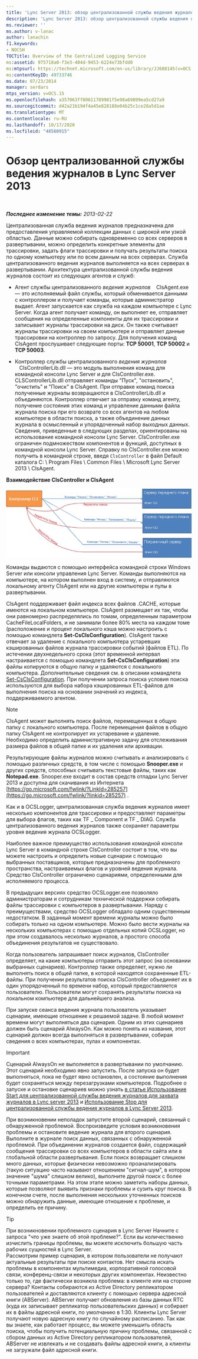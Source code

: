 ```yaml
---
title: 'Lync Server 2013: обзор централизованной службы ведения журналов'
description: 'Lync Server 2013: обзор централизованной службы ведения журналов.'
ms.reviewer: ''
ms.author: v-lanac
author: lanachin
f1.keywords:
- NOCSH
TOCTitle: Overview of the Centralized Logging Service
ms:assetid: 975718a0-f3e3-404d-9453-6224e73bfdd0
ms:mtpsurl: https://technet.microsoft.com/en-us/library/JJ688145(v=OCS.15)
ms:contentKeyID: 49733746
ms.date: 07/23/2014
manager: serdars
mtps_version: v=OCS.15
ms.openlocfilehash: a357063ff80611789981f5e98a69899ea5cd27a9
ms.sourcegitcommit: d42a21b194f4a45e828188e04b25c1ce28a5d1ae
ms.translationtype: MT
ms.contentlocale: ru-RU
ms.lasthandoff: 10/17/2020
ms.locfileid: "48560915"
---
```

# <a name="overview-of-the-centralized-logging-service-in-lync-server-2013"></a>Обзор централизованной службы ведения журналов в Lync Server 2013

<div data-xmlns="http://www.w3.org/1999/xhtml">

<div class="topic" data-xmlns="http://www.w3.org/1999/xhtml" data-msxsl="urn:schemas-microsoft-com:xslt" data-cs="https://msdn.microsoft.com/">

<div data-asp="https://msdn2.microsoft.com/asp">



</div>

<div id="mainSection">

<div id="mainBody">

<span> </span>

_**Последнее изменение темы:** 2013-02-22_

Централизованная служба ведения журналов предназначена для предоставления управляемой коллекции данных с широкой или узкой областью. Данные можно собирать одновременно со всех серверов в развертывании, можно определить конкретные элементы для трассировки, задать флаги трассировки и получать результаты поиска по одному компьютеру или по всем данным на всех серверах. Служба централизованного ведения журналов выполняется на всех серверах в развертывании. Архитектура централизованной службы ведения журналов состоит из следующих агентов и служб:

  - Агент службы централизованного *ведения журналов*    ClsAgent.exe — это исполняемый файл службы, который обменивается данными с контроллером и получает команды, которые администратор выдает. Агент запускается как служба на каждом компьютере с Lync Server. Когда агент получает команду, он выполняет ее, отправляет сообщения на определенные компоненты для их трассировки и записывает журналы трассировки на диск. Он также считывает журналы трассировки на своем компьютере и отправляет данные трассировки на контроллер по запросу. Для получения команд ClsAgent прослушивает следующие порты: **TCP 50001**, **TCP 50002** и **TCP 50003**.

  - Контроллер службы централизованного *ведения журналов*    ClsControllerLib.dll — это модуль выполнения команд для командной консоли Lync Server и для ClsController.exe. CLSControllerLib.dll отправляет команды "Пуск", "остановить", "очистить" и "Поиск" в ClsAgent. При отправке команд поиска полученные журналы возвращаются в ClsControllerLib.dll и объединяются. Контроллер отвечает за отправку команд агенту, получение состояния этих команд и управление данными файла журнала поиска при его возврате со всех агентов на любом компьютере в области поиска, а также объединение данных журнала в осмысленный и упорядоченный набор выходных данных. Сведения, приведенные в следующих разделах, ориентированы на использование командной консоли Lync Server. ClsController.exe ограничен подмножеством компонентов и функций, доступных в командной консоли Lync Server. Справку по ClsController.exe можно получить в командной строке, введя `ClsController` в файл Default каталога C: \\ Program Files \\ Common Files \\ Microsoft Lync Server 2013 \\ ClsAgent.

**Взаимодействие ClsController и ClsAgent**

![Отношение между CLSController и CLSAgent.](images/JJ688145.68c90811-5cf9-4a84-95b7-ea9ffc61eac4(OCS.15).jpg "Отношение между CLSController и CLSAgent.")

Команды выдаются с помощью интерфейса командной строки Windows Server или консоли управления Lync Server. Команды выполняются на компьютере, на котором выполнен вход в систему, и отправляются локальному агенту ClsAgent или на другие компьютеры и пулы в развертывании.

ClsAgent поддерживает файл индекса всех файлов .CACHE, которые имеются на локальном компьютере. ClsAgent размещает их так, чтобы они равномерно распределялись по томам, определенным параметром CacheFileLocalFolders, и не занимали более 80% места на каждом томе (расположение и процент локального кэша можно настроить с помощью командлета **Set-CsClsConfiguration**). ClsAgent также отвечает за удаление с локального компьютера устаревших кэшированных файлов журнала трассировки событий (файлов ETL). По истечении двухнедельного срока (этот временной интервал настраивается с помощью командлета **Set-CsClsConfiguration**) эти файлы копируются в общую папку и удаляются с локального компьютера. Дополнительные сведения см. в описании командлета [Set-CsClsConfiguration](https://docs.microsoft.com/powershell/module/skype/Set-CsClsConfiguration). При получении запроса поиска условия поиска используются для выбора набора кэшированных ETL-файлов для выполнения поиска на основании значений из индекса, поддерживаемого агентом.

<div>


> [!NOTE]  
> ClsAgent может выполнять поиск файлов, перемещенных в общую папку с локального компьютера. После перемещения файлов в общую папку ClsAgent не контролирует их устаревание и удаление. Необходимо определить административную задачу для отслеживания размера файлов в общей папке и их удаления или архивации.



</div>

Результирующие файлы журналов можно считывать и анализировать с помощью различных средств, в том числе с помощью **Snooper.exe** и других средств, способных считывать текстовые файлы, таких как **Notepad.exe**. Snooper.exe входит в состав средств отладки Lync Server 2013 и доступна для скачивания из Интернета [https://go.microsoft.com/fwlink/?LinkId=285257](https://go.microsoft.com/fwlink/?linkid=285257) .

Как и в OCSLogger, централизованная служба ведения журналов имеет несколько компонентов для трассировки и предоставляет параметры для выбора флагов, таких как TF \_ Component и TF \_ DIAG. Служба централизованного ведения журналов также сохраняет параметры уровня ведения журнала OCSLogger.

Наиболее важное преимущество использования командной консоли Lync Server в командной строке ClsController состоит в том, что вы можете настроить и определить новые сценарии с помощью выбранных поставщиков, которые предназначены для проблемного пространства, настраиваемых флагов и уровней ведения журнала. Средство ClsController ограничено сценариями, определенными для исполняемого процесса.

В предыдущих версиях средство OCSLogger.exe позволяло администраторам и сотрудникам технической поддержки собирать файлы трассировки с компьютеров в развертывании. Наряду с преимуществами, средство OCSLogger обладало одним существенным недостатком. В заданный момент времени журналы можно было собирать только на одном компьютере. Можно было вести журналы на нескольких компьютерах с помощью отдельных копий OCSLogger, но при этом создавалось несколько журналов, а простого способа объединения результатов не существовало.

Когда пользователь запрашивает поиск журналов, ClsController определяет, на какие компьютеры отправить этот запрос (на основании выбранных сценариев). Контроллер также определяет, нужно ли выполнять поиск в общей папке, в которой находятся сохраненные ETL-файлы. При получении результатов поиска ClsController объединяет их в один упорядоченный по времени набор, который предоставляется пользователю. Пользователи могут сохранять результаты поиска на локальном компьютере для дальнейшего анализа.

При запуске сеанса ведения журнала пользователь указывает сценарии, имеющие отношение к решаемой задаче. В любой момент времени могут выполняться два сценария. Одним из этих сценариев должен быть сценарий AlwaysOn. Как можно понять из названия, этот сценарий должен всегда выполняться в развертывании, собирая сведения о всех компьютерах, пулах и компонентах.

<div>


> [!IMPORTANT]  
> Сценарий AlwaysOn не выполняется в развертывании по умолчанию. Этот сценарий необходимо явно запустить. После запуска он будет выполняться, пока не будет явно остановлен, а состояние выполнения будет сохраняться между перезагрузками компьютеров. Подробнее о запуске и остановке сценариев можно узнать <A href="lync-server-2013-using-start-for-the-centralized-logging-service-to-capture-logs.md">в статье Использование Start для централизованной службы ведения журналов для захвата журналов в Lync server 2013</A> и <A href="lync-server-2013-using-stop-for-the-centralized-logging-service.md">Использование Stop для централизованной службы ведения журналов в Lync Server 2013</A>.



</div>

При возникновении неполадок запустите второй сценарий, связанный с обнаруженной проблемой. Воспроизведите условия возникновения проблемы и остановите ведение журнала для второго сценария. Выполните в журнале поиск данных, связанных с обнаруженной проблемой. При объединении журналов создается файл, содержащий сообщения трассировки со всех компьютеров в области сайта или в глобальной области развертывания. Если поиск возвращает слишком много данных, которые физически невозможно проанализировать (такую ситуацию часто называют отношением "сигнал-шум", в котором значение "шума" слишком велико), выполните другой поиск с более точными параметрами. На этом этапе можно заметить наборы данных, которые позволяют выявить признаки проблемы и сузить круг поиска. В конечном счете, после выполнения нескольких уточненных поисков можно обнаружить данные, имеющие отношение к проблеме, и определить ее причину.

<div>


> [!TIP]  
> При возникновении проблемного сценария в Lync Server Начните с запроса "что уже знаете об этой проблеме?". Если вы количественно изчислить границы проблемы, вы можете исключить большую часть рабочих сущностей в Lync Server.<BR>Рассмотрим пример сценария, в котором пользователи не получают актуальные результаты при поиске контактов. Нет смысла искать проблемы в компонентах мультимедиа, корпоративной голосовой связи, конференц-связи и некоторых других компонентах. Неизвестно только то, где фактически возникла проблема: в клиенте или на стороне сервера? Контакты собираются из Active Directory репликатором пользователей и доставляются клиенту с помощью сервера адресной книги (ABServer). ABServer получает обновления из базы данных RTC (куда их записывает репликатор пользовательских данных) и собирает их в файлы адресной книги, по умолчанию в 1:30. Клиенты Lync Server получают новую адресную книгу по случайному расписанию. Так как вы знаете, как работает процесс, вы можете уменьшить область поиска, чтобы получить потенциальную причину проблемы, связанной с сбором данных из Active Directory репликатором пользователей, ABServer не извлекать и не создавать файлы адресной книги, а клиенты не загружали файл адресной книги.



</div>

</div>

<span> </span>

</div>

</div>

</div>

